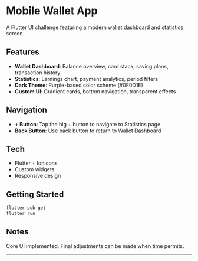 # Mobile Wallet App

A Flutter UI challenge featuring a modern wallet dashboard and statistics screen.

## Features
- **Wallet Dashboard**: Balance overview, card stack, saving plans, transaction history
- **Statistics**: Earnings chart, payment analytics, period filters
- **Dark Theme**: Purple-based color scheme (#0F0D1E)
- **Custom UI**: Gradient cards, bottom navigation, transparent effects

## Navigation
- **+ Button**: Tap the big + button to navigate to Statistics page
- **Back Button**: Use back button to return to Wallet Dashboard

## Tech
- Flutter + Ionicons
- Custom widgets
- Responsive design

## Getting Started
```bash
flutter pub get
flutter run
```

## Notes
Core UI implemented. Final adjustments can be made when time permits.

---
